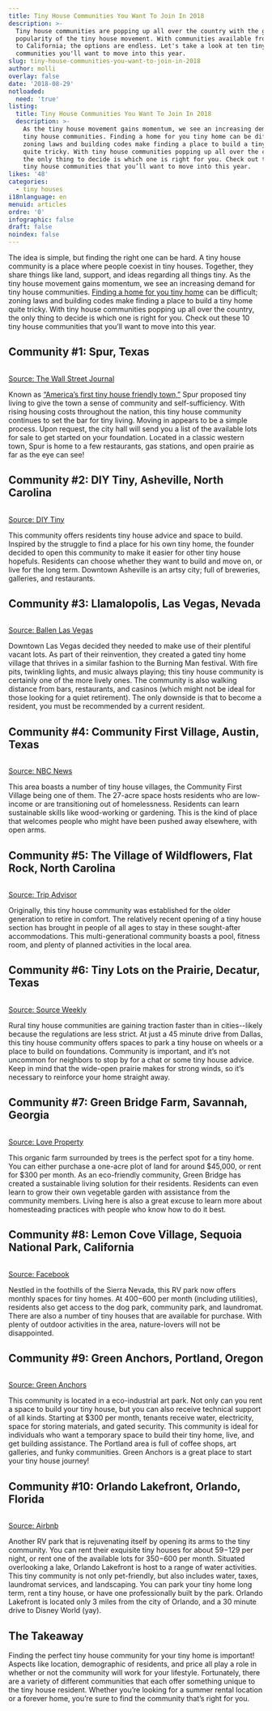 ```yaml
---
title: Tiny House Communities You Want To Join In 2018
description: >-
  Tiny house communities are popping up all over the country with the growing
  popularity of the tiny house movement. With communities available from Florida
  to California; the options are endless. Let's take a look at ten tiny house
  communities you'll want to move into this year. 
slug: tiny-house-communities-you-want-to-join-in-2018
author: molli
overlay: false
date: '2018-08-29'
notloaded:
  need: 'true'
listing:
  title: Tiny House Communities You Want To Join In 2018
  description: >-
    As the tiny house movement gains momentum, we see an increasing demand for
    tiny house communities. Finding a home for you tiny home can be difficult;
    zoning laws and building codes make finding a place to build a tiny home
    quite tricky. With tiny house communities popping up all over the country,
    the only thing to decide is which one is right for you. Check out these 10
    tiny house communities that you’ll want to move into this year.
likes: '48'
categories:
  - tiny houses
i18nlanguage: en
menuid: articles
ordre: '0'
infographic: false
draft: false
noindex: false
---
```

The idea is simple, but finding the right one can be hard. A tiny house community is a place where people coexist in tiny houses. Together, they share things like land, support, and ideas regarding all things tiny. As the tiny house movement gains momentum, we see an increasing demand for tiny house communities. [Finding a home for you tiny home](https://www.tinysociety.co/articles/how-to-find-land-for-tiny-houses/) can be difficult; zoning laws and building codes make finding a place to build a tiny home quite tricky. With tiny house communities popping up all over the country, the only thing to decide is which one is right for you. Check out these 10 tiny house communities that you’ll want to move into this year.

## Community #1: Spur, Texas

![]()

[Source: The Wall Street Journal](https://www.wsj.com/articles/west-texas-town-finds-tiny-house-crowd-a-bit-too-earthy-1465867332)

Known as [“America’s first tiny house friendly town,”](https://www.spurfreedom.org/) Spur proposed tiny living to give the town a sense of community and self-sufficiency. With rising housing costs throughout the nation, this tiny house community continues to set the bar for tiny living. Moving in appears to be a simple process. Upon request, the city hall will send you a list of the available lots for sale to get started on your foundation. Located in a classic western town, Spur is home to a few restaurants, gas stations, and open prairie as far as the eye can see!

## Community #2: DIY Tiny, Asheville, North Carolina

![]()

[Source: DIY Tiny](http://www.diytiny.com/)

This community offers residents tiny house advice and space to build. Inspired by the struggle to find a place for his own tiny home, the founder decided to open this community to make it easier for other tiny house hopefuls. Residents can choose whether they want to build and move on, or live for the long term. Downtown Asheville is an artsy city; full of breweries, galleries, and restaurants. 

## Community #3: Llamalopolis, Las Vegas, Nevada

![]()

[Source: Ballen Las Vegas](https://ballenvegas.com/airstream-park-tiny-living-downtown-las-vegas/)

Downtown Las Vegas decided they needed to make use of their plentiful vacant lots. As part of their reinvention, they created a gated tiny home village that thrives in a similar fashion to the Burning Man festival. With fire pits, twinkling lights, and music always playing; this tiny house community is certainly one of the more lively ones. The community is also walking distance from bars, restaurants, and casinos (which might not be ideal for those looking for a quiet retirement). The only downside is that to become a resident, you must be recommended by a current resident. 

## Community #4: Community First Village, Austin, Texas

![]()

[Source: NBC News](http://nbcnews.com)

This area boasts a number of tiny house villages, the Community First Village being one of them. The 27-acre space hosts residents who are low-income or are transitioning out of homelessness. Residents can learn sustainable skills like wood-working or gardening. This is the kind of place that welcomes people who might have been pushed away elsewhere, with open arms. 

## Community #5: The Village of Wildflowers, Flat Rock, North Carolina

![]()

[Source: Trip Advisor](www.tripadvisor.com)

Originally, this tiny house community was established for the older generation to retire in comfort. The relatively recent opening of a tiny house section has brought in people of all ages to stay in these sought-after accommodations. This multi-generational community boasts a pool, fitness room, and plenty of planned activities in the local area. 

## Community #6: Tiny Lots on the Prairie, Decatur, Texas

![]()

[Source: Source Weekly](https://www.bendsource.com/bend/tiny-homes/Content?oid=2612214)

Rural tiny house communities are gaining traction faster than in cities--likely because the regulations are less strict. At just a 45 minute drive from Dallas, this tiny house community offers spaces to park a tiny house on wheels or a place to build on foundations. Community is important, and it’s not uncommon for neighbors to stop by for a chat or some tiny house advice. Keep in mind that the wide-open prairie makes for strong winds, so it’s necessary to reinforce your home straight away. 

## Community #7: Green Bridge Farm, Savannah, Georgia

![]()

[Source: Love Property](https://www.loveproperty.com/galleryextended/67887/tiny-home-communities-that-will-make-you-feel-welcome)

This organic farm surrounded by trees is the perfect spot for a tiny home. You can either purchase a one-acre plot of land for around $45,000, or rent for $300 per month. As an eco-friendly community, Green Bridge has created a sustainable living solution for their residents. Residents can even learn to grow their own vegetable garden with assistance from the community members. Living here is also a great excuse to learn more about homesteading practices with people who know how to do it best. 

## Community #8: Lemon Cove Village, Sequoia National Park, California

![]()

[Source: Facebook](https://www.google.co.za/url?sa=i&rct=j&q=&esrc=s&source=images&cd=&cad=rja&uact=8&ved=2ahUKEwjE-P_8t5LdAhVHyoUKHTRxBkcQjhx6BAgBEAM&url=https%3A%2F%2Fwww.facebook.com%2Ftinyhouselemoncove%2F&psig=AOvVaw1fj25iG0SiXpl8d6tVJa6P&ust=1535638072892046)

Nestled in the foothills of the Sierra Nevada, this RV park now offers monthly spaces for tiny homes. At $400-$600 per month (including utilities), residents also get access to the dog park, community park, and laundromat. There are also a number of tiny houses that are available for purchase. With plenty of outdoor activities in the area, nature-lovers will not be disappointed. 

## Community #9: Green Anchors, Portland, Oregon

![]()

[Source: Green Anchors](http://www.greenanchorspdx.com/)

This community is located in a eco-industrial art park. Not only can you rent a space to build your tiny house, but you can also receive technical support of all kinds. Starting at $300 per month, tenants receive water, electricity, space for storing materials, and gated security. This community is ideal for individuals who want a temporary space to build their tiny home, live, and get building assistance. The Portland area is full of coffee shops, art galleries, and funky communities. Green Anchors is a great place to start your tiny house journey!

## Community #10: Orlando Lakefront, Orlando, Florida

![]()

[Source: Airbnb](https://www.airbnb.com/rooms/18854613?guests=1&adults=1&user_id=56824797&ref_device_id=df75a29b982dd556&_branch_match_id=563361591054072935)

Another RV park that is rejuvenating itself by opening its arms to the tiny community. You can rent their exquisite tiny houses for about $59-$129 per night, or rent one of the available lots for $350-$600 per month. Situated overlooking a lake, Orlando Lakefront is host to a range of water activities. This tiny community is not only pet-friendly, but also includes water, taxes, laundromat services, and landscaping. You can park your tiny home long term, rent a tiny house, or have one professionally built by the park. Orlando Lakefront is located only 3 miles from the city of Orlando, and a 30 minute drive to Disney World (yay). 

## The Takeaway

Finding the perfect tiny house community for your tiny home is important! Aspects like location, demographic of residents, and price all play a role in whether or not the community will work for your lifestyle. Fortunately, there are a variety of different communities that each offer something unique to the tiny house resident. Whether you’re looking for a summer rental location or a forever home, you’re sure to find the community that’s right for you.
